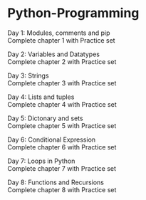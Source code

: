 # Python-Programming

Day 1: Modules, comments and pip <br>
       Complete chapter 1 with Practice set

Day 2: Variables and Datatypes <br>
       Complete chapter 2 with Practice set

Day 3: Strings <br>
       Complete chapter 3 with Practice set

Day 4: Lists and tuples <br>
       Complete chapter 4 with Practice set

Day 5: Dictonary and sets <br>
       Complete chapter 5 with Practice set

Day 6: Conditional Expression <br>
       Complete chapter 6 with Practice set

Day 7: Loops in Python <br>
       Complete chapter 7 with Practice set

Day 8: Functions and Recursions <br>
       Complete chapter 8 with Practice set



